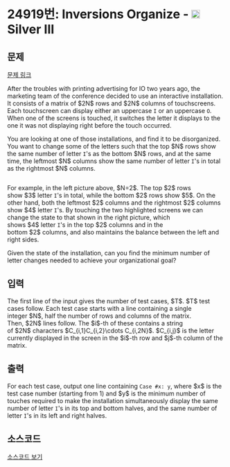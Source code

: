 # 24919번: Inversions Organize - <img src="https://static.solved.ac/tier_small/8.svg" style="height:20px" /> Silver III

<!-- performance -->

<!-- 문제 제출 후 깃허브에 푸시를 했을 때 제출한 코드의 성능이 입력될 공간입니다.-->

<!-- end -->

## 문제

[문제 링크](https://boj.kr/24919)


<p>After the troubles with printing advertising for IO two years ago, the marketing team of the conference decided to use an interactive installation. It consists of a matrix of $2N$&nbsp;rows and&nbsp;$2N$&nbsp;columns of touchscreens. Each touchscreen can display either an uppercase&nbsp;<code>I</code>&nbsp;or an uppercase&nbsp;<code>O</code>. When one of the screens is touched, it switches the letter it displays to the one it was not displaying right before the touch occurred.</p>

<p>You are looking at one of those installations, and find it to be disorganized. You want to change some of the letters such that the top&nbsp;$N$&nbsp;rows show the same number of letter&nbsp;<code>I</code>⁠'s as the bottom&nbsp;$N$&nbsp;rows, and at the same time, the leftmost&nbsp;$N$&nbsp;columns show the same number of letter&nbsp;<code>I</code>⁠'s in total as the rightmost&nbsp;$N$&nbsp;columns.</p>

<p style="text-align: center;"><img alt="" src="https://upload.acmicpc.net/dbeb40b7-87b8-4344-a907-c91cfda190a6/-/preview/"></p>

<p>For example, in the left picture above, $N=2$. The top&nbsp;$2$&nbsp;rows show&nbsp;$3$&nbsp;letter&nbsp;<code>I</code>⁠'s in total, while the bottom&nbsp;$2$&nbsp;rows show&nbsp;$5$. On the other hand, both the leftmost&nbsp;$2$&nbsp;columns and the rightmost&nbsp;$2$&nbsp;columns show&nbsp;$4$&nbsp;letter&nbsp;<code>I</code>⁠'s. By touching the two highlighted screens we can change the state to that shown in the right picture, which shows&nbsp;$4$&nbsp;letter&nbsp;<code>I</code>⁠'s in the top&nbsp;$2$ columns and in the bottom&nbsp;$2$&nbsp;columns, and also maintains the balance between the left and right sides.</p>

<p>Given the state of the installation, can you find the minimum number of letter changes needed to achieve your organizational goal?</p>



## 입력


<p>The first line of the input gives the number of test cases, $T$.&nbsp;$T$&nbsp;test cases follow. Each test case starts with a line containing a single integer&nbsp;$N$, half the number of rows and columns of the matrix. Then,&nbsp;$2N$&nbsp;lines follow. The&nbsp;$i$-th of these contains a string of&nbsp;$2N$&nbsp;characters&nbsp;$C_{i,1}C_{i,2}\cdots C_{i,2N}$.&nbsp;$C_{i,j}$&nbsp;is the letter currently displayed in the screen in the&nbsp;$i$-th row and&nbsp;$j$-th column of the matrix.</p>



## 출력


<p>For each test case, output one line containing&nbsp;<code>Case #x: y</code>, where $x$&nbsp;is the test case number (starting from 1) and&nbsp;$y$&nbsp;is the minimum number of touches required to make the installation simultaneously display the same number of letter&nbsp;<code>I</code>⁠'s in its top and bottom halves, and the same number of letter&nbsp;<code>I</code>⁠'s in its left and right halves.</p>



## 소스코드

[소스코드 보기](Inversions%20Organize.py)